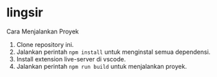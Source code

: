 # lingsir
Cara Menjalankan Proyek
1. Clone repository ini.
2. Jalankan perintah `npm install` untuk menginstal semua dependensi.
3. Install extension live-server di vscode.
4. Jalankan perintah `npm run build` untuk menjalankan proyek.
